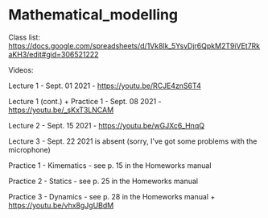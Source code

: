 # Mathematical_modelling
Class list: https://docs.google.com/spreadsheets/d/1Vk8lk_5YsvDjr6QpkM2T9iVEt7RkaKH3/edit#gid=306521222

Videos:

Lecture 1 - Sept. 01 2021 - https://youtu.be/RCJE4znS6T4

Lecture 1 (cont.) + Practice 1 - Sept. 08 2021 - https://youtu.be/_sKxT3LNCAM

Lecture 2 - Sept. 15 2021 - https://youtu.be/wGJXc6_HnqQ

Lecture 3 - Sept. 22 2021 is absent (sorry, I've got some problems with the microphone)

Practice 1 - Kimematics - see p. 15 in the Homeworks manual

Practice 2  - Statics - see p. 25 in the Homeworks manual

Practice 3 - Dynamics - see p. 28 in the Homeworks manual + https://youtu.be/vhx8gJgUBdM
